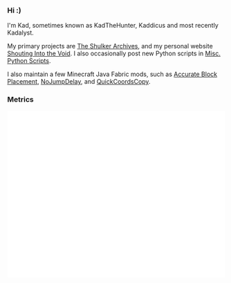 ### Hi :)
I'm Kad, sometimes known as KadTheHunter, Kaddicus and most recently Kadalyst.

My primary projects are [The Shulker Archives](https://github.com/KadTheHunter/ShulkerArchives), and my personal website [Shouting Into the Void](https://github.com/KadTheHunter/KadTheHunter.github.io). I also occasionally post new Python scripts in [Misc. Python Scripts](https://github.com/KadTheHunter/Misc-Python-Scripts).

I also maintain a few Minecraft Java Fabric mods, such as [Accurate Block Placement](https://github.com/hschwar/AccurateBlockPlacement-Reborn), [NoJumpDelay](https://github.com/KadTheHunter/NoJumpDelay), and [QuickCoordsCopy](https://github.com/KadTheHunter/QuickCoordsCopy).

### Metrics
![Metrics SVG](/github-metrics.svg)
